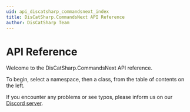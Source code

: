 ```yaml
---
uid: api_discatsharp_commandsnext_index
title: DisCatSharp.CommandsNext API Reference
author: DisCatSharp Team
---
```


# API Reference

Welcome to the DisCatSharp.CommandsNext API reference.

To begin, select a namespace, then a class, from the table of contents on the left.

If you encounter any problems or see typos, please inform us on our [Discord server](https://discord.gg/Uk7sggRBTm).
